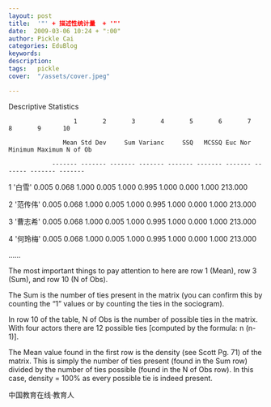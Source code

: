 ```yaml
---
layout: post  
title:  '"' + 描述性统计量  + '"'
date:  2009-03-06 10:24 + ":00" 
author: Pickle Cai  
categories: EduBlog  
keywords: 
description:   
tags:	pickle   
cover:  "/assets/cover.jpeg"  

---  
```

    
Descriptive Statistics



                      1       2       3       4       5       6       7       8       9      10

                   Mean Std Dev     Sum Varianc     SSQ   MCSSQ Euc Nor Minimum Maximum N of Ob

                ------- ------- ------- ------- ------- ------- ------- ------- ------- -------

  1     '白雪'    0.005   0.068   1.000   0.005   1.000   0.995   1.000   0.000   1.000 213.000

  2   '范传伟'    0.005   0.068   1.000   0.005   1.000   0.995   1.000   0.000   1.000 213.000

  3   '曹志希'    0.005   0.068   1.000   0.005   1.000   0.995   1.000   0.000   1.000 213.000

  4   '何玲梅'    0.005   0.068   1.000   0.005   1.000   0.995   1.000   0.000   1.000 213.000



……



The most important things to pay attention to here are row 1 (Mean), row 3 (Sum), and row 10 (N of Obs). 



The Sum is the number of ties present in the matrix (you can confirm this by counting the “1” values or by counting the ties in the sociogram). 



In row 10 of the table, N of Obs is the number of possible ties in the matrix. With four actors there are 12 possible ties [computed by the formula: n (n-1)]. 



The Mean value found in the first row is the density (see Scott Pg. 71) of the matrix. This is simply the number of ties present (found in the Sum row) divided by the number of ties possible (found in the N of Obs row). In this case, density = 100% as every possible tie is indeed present.



		    
 中国教育在线·教育人


